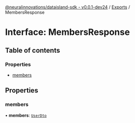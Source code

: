 [@neuralinnovations/dataisland-sdk - v0.0.1-dev24](../../README.md) / [Exports](../modules.md) / MembersResponse

# Interface: MembersResponse

## Table of contents

### Properties

- [members](MembersResponse.md#members)

## Properties

### members

• **members**: [`UserDto`](UserDto.md)
